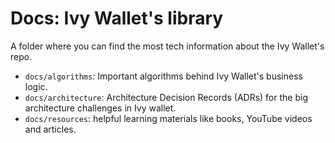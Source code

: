 # Docs: Ivy Wallet's library

A folder where you can find the most tech information about the Ivy Wallet's repo.

- `docs/algorithms`: Important algorithms behind Ivy Wallet's business logic.
- `docs/architecture`: Architecture Decision Records (ADRs) for the big architecture challenges in Ivy wallet.
- `docs/resources`: helpful learning materials like books, YouTube videos and articles.